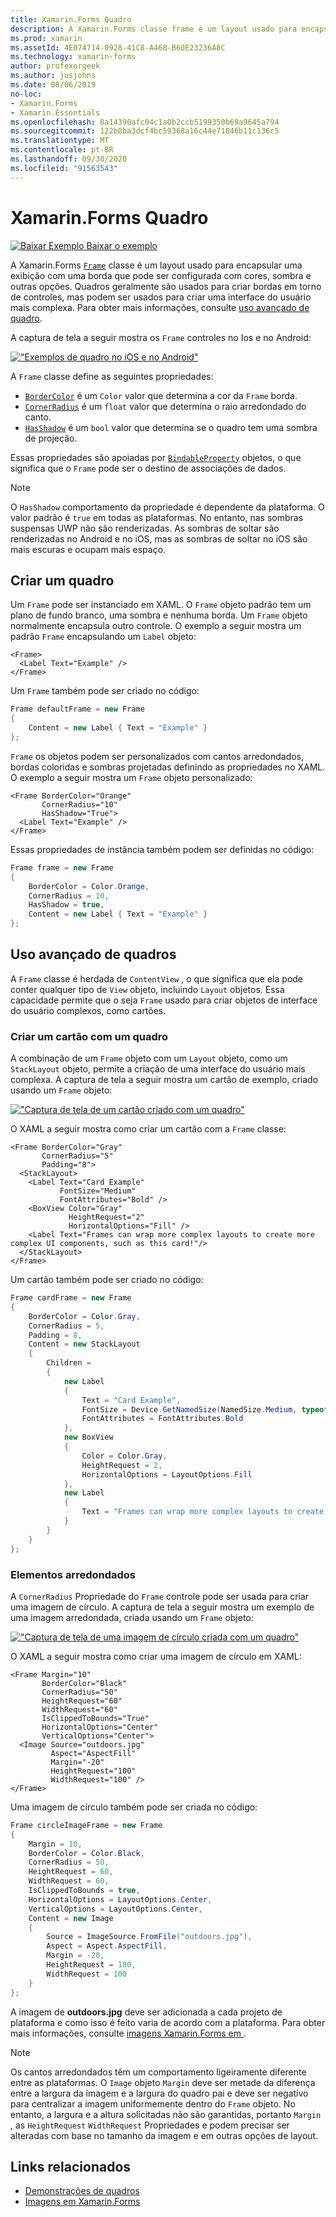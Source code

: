 ```yaml
---
title: Xamarin.Forms Quadro
description: A Xamarin.Forms classe frame é um layout usado para encapsular uma exibição ou um layout com uma borda que pode ser configurada com cores, sombra e outras opções.
ms.prod: xamarin
ms.assetId: 4E074714-0928-41C8-A468-B60E23236A8C
ms.technology: xamarin-forms
author: profexorgeek
ms.author: jusjohns
ms.date: 08/06/2019
no-loc:
- Xamarin.Forms
- Xamarin.Essentials
ms.openlocfilehash: 8a14390afc04c1a0b2ccb5199350b69a9645a794
ms.sourcegitcommit: 122b8ba3dcf4bc59368a16c44e71846b11c136c5
ms.translationtype: MT
ms.contentlocale: pt-BR
ms.lasthandoff: 09/30/2020
ms.locfileid: "91563543"
---
```

# <a name="no-locxamarinforms-frame"></a>Xamarin.Forms Quadro

[![Baixar Exemplo](~/media/shared/download.png) Baixar o exemplo](https://docs.microsoft.com/samples/xamarin/xamarin-forms-samples/userinterface-frame/)

A Xamarin.Forms [`Frame`](xref:Xamarin.Forms.Frame) classe é um layout usado para encapsular uma exibição com uma borda que pode ser configurada com cores, sombra e outras opções. Quadros geralmente são usados para criar bordas em torno de controles, mas podem ser usados para criar uma interface do usuário mais complexa. Para obter mais informações, consulte [uso avançado de quadro](#advanced-frame-usage).

A captura de tela a seguir mostra os `Frame` controles no Ios e no Android:

[!["Exemplos de quadro no iOS e no Android"](frame-images/frame-cropped.png)](frame-images/frame-full.png#lightbox "Exemplos de quadro no iOS e no Android")

A `Frame` classe define as seguintes propriedades:

* [`BorderColor`](xref:Xamarin.Forms.Frame.BorderColor) é um `Color` valor que determina a cor da `Frame` borda.
* [`CornerRadius`](xref:Xamarin.Forms.Frame.CornerRadius) é um `float` valor que determina o raio arredondado do canto.
* [`HasShadow`](xref:Xamarin.Forms.Frame.HasShadow) é um `bool` valor que determina se o quadro tem uma sombra de projeção.

Essas propriedades são apoiadas por [`BindableProperty`](xref:Xamarin.Forms.BindableProperty) objetos, o que significa que o `Frame` pode ser o destino de associações de dados.

> [!NOTE]
> O `HasShadow` comportamento da propriedade é dependente da plataforma. O valor padrão é `true` em todas as plataformas. No entanto, nas sombras suspensas UWP não são renderizadas. As sombras de soltar são renderizadas no Android e no iOS, mas as sombras de soltar no iOS são mais escuras e ocupam mais espaço.

## <a name="create-a-frame"></a>Criar um quadro

Um `Frame` pode ser instanciado em XAML. O `Frame` objeto padrão tem um plano de fundo branco, uma sombra e nenhuma borda. Um `Frame` objeto normalmente encapsula outro controle. O exemplo a seguir mostra um padrão `Frame` encapsulando um `Label` objeto:

```xaml
<Frame>
  <Label Text="Example" />
</Frame>
```

Um `Frame` também pode ser criado no código:

```csharp
Frame defaultFrame = new Frame
{
    Content = new Label { Text = "Example" }
};
```

`Frame` os objetos podem ser personalizados com cantos arredondados, bordas coloridas e sombras projetadas definindo as propriedades no XAML. O exemplo a seguir mostra um `Frame` objeto personalizado:

```xaml
<Frame BorderColor="Orange"
       CornerRadius="10"
       HasShadow="True">
  <Label Text="Example" />
</Frame>
```

Essas propriedades de instância também podem ser definidas no código:

```csharp
Frame frame = new Frame
{
    BorderColor = Color.Orange,
    CornerRadius = 10,
    HasShadow = true,
    Content = new Label { Text = "Example" }
};
```

## <a name="advanced-frame-usage"></a>Uso avançado de quadros

A `Frame` classe é herdada de `ContentView` , o que significa que ela pode conter qualquer tipo de `View` objeto, incluindo `Layout` objetos. Essa capacidade permite que o seja `Frame` usado para criar objetos de interface do usuário complexos, como cartões.

### <a name="create-a-card-with-a-frame"></a>Criar um cartão com um quadro

A combinação de um `Frame` objeto com um `Layout` objeto, como um `StackLayout` objeto, permite a criação de uma interface do usuário mais complexa. A captura de tela a seguir mostra um cartão de exemplo, criado usando um `Frame` objeto:

[!["Captura de tela de um cartão criado com um quadro"](frame-images/frame-card-cropped.png)](frame-images/frame-full.png#lightbox "Captura de tela de um cartão criado com um quadro")

O XAML a seguir mostra como criar um cartão com a `Frame` classe:

```xaml
<Frame BorderColor="Gray"
       CornerRadius="5"
       Padding="8">
  <StackLayout>
    <Label Text="Card Example"
           FontSize="Medium"
           FontAttributes="Bold" />
    <BoxView Color="Gray"
             HeightRequest="2"
             HorizontalOptions="Fill" />
    <Label Text="Frames can wrap more complex layouts to create more complex UI components, such as this card!"/>
  </StackLayout>
</Frame>
```

Um cartão também pode ser criado no código:

```csharp
Frame cardFrame = new Frame
{
    BorderColor = Color.Gray,
    CornerRadius = 5,
    Padding = 8,
    Content = new StackLayout
    {
        Children =
        {
            new Label
            {
                Text = "Card Example",
                FontSize = Device.GetNamedSize(NamedSize.Medium, typeof(Label)),
                FontAttributes = FontAttributes.Bold
            },
            new BoxView
            {
                Color = Color.Gray,
                HeightRequest = 2,
                HorizontalOptions = LayoutOptions.Fill
            },
            new Label
            {
                Text = "Frames can wrap more complex layouts to create more complex UI components, such as this card!"
            }
        }
    }
};
```

### <a name="round-elements"></a>Elementos arredondados

A `CornerRadius` Propriedade do `Frame` controle pode ser usada para criar uma imagem de círculo. A captura de tela a seguir mostra um exemplo de uma imagem arredondada, criada usando um `Frame` objeto:

[!["Captura de tela de uma imagem de círculo criada com um quadro"](frame-images/circle-image-cropped.png)](frame-images/frame-full.png#lightbox "Captura de tela de uma imagem de círculo criada com um quadro")

O XAML a seguir mostra como criar uma imagem de círculo em XAML:

```xaml
<Frame Margin="10"
       BorderColor="Black"
       CornerRadius="50"
       HeightRequest="60"
       WidthRequest="60"
       IsClippedToBounds="True"
       HorizontalOptions="Center"
       VerticalOptions="Center">
  <Image Source="outdoors.jpg"
         Aspect="AspectFill"
         Margin="-20"
         HeightRequest="100"
         WidthRequest="100" />
</Frame>
```

Uma imagem de círculo também pode ser criada no código:

```csharp
Frame circleImageFrame = new Frame
{
    Margin = 10,
    BorderColor = Color.Black,
    CornerRadius = 50,
    HeightRequest = 60,
    WidthRequest = 60,
    IsClippedToBounds = true,
    HorizontalOptions = LayoutOptions.Center,
    VerticalOptions = LayoutOptions.Center,
    Content = new Image
    {
        Source = ImageSource.FromFile("outdoors.jpg"),
        Aspect = Aspect.AspectFill,
        Margin = -20,
        HeightRequest = 100,
        WidthRequest = 100
    }
};
```

A imagem de **outdoors.jpg** deve ser adicionada a cada projeto de plataforma e como isso é feito varia de acordo com a plataforma. Para obter mais informações, consulte [imagens Xamarin.Forms em ](~/xamarin-forms/user-interface/images.md).

> [!NOTE]
> Os cantos arredondados têm um comportamento ligeiramente diferente entre as plataformas. O `Image` objeto `Margin` deve ser metade da diferença entre a largura da imagem e a largura do quadro pai e deve ser negativo para centralizar a imagem uniformemente dentro do `Frame` objeto. No entanto, a largura e a altura solicitadas não são garantidas, portanto `Margin` , as `HeightRequest` `WidthRequest` Propriedades e podem precisar ser alteradas com base no tamanho da imagem e em outras opções de layout.

## <a name="related-links"></a>Links relacionados

* [Demonstrações de quadros](/samples/xamarin/xamarin-forms-samples/userinterface-frame/)
* [Imagens em Xamarin.Forms](~/xamarin-forms/user-interface/images.md)